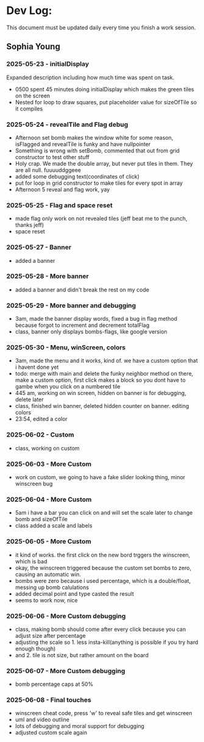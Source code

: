 # Dev Log:

This document must be updated daily every time you finish a work session.

## Sophia Young

### 2025-05-23 - initialDisplay
Expanded description including how much time was spent on task.
- 0500 spent 45 minutes doing initialDisplay which makes the green tiles on the screen
- Nested for loop to draw squares, put placeholder value for sizeOfTile so it compiles
### 2025-05-24 - revealTile and Flag debug
- Afternoon set bomb makes the window white for some reason, isFlagged and revealTile is funky and have nullpointer
- Something is wrong with setBomb, commented that out from grid constructor to test other stuff
- Holy crap. We made the double array, but never put tiles in them. They are all null. fuuuuddggeee
- added some debugging text(coordinates of click)
- put for loop in grid constructor to make tiles for every spot in array
- Afternoon 5 reveal and flag work, yay
### 2025-05-25 - Flag and space reset
- made flag only work on not revealed tiles (jeff beat me to the punch, thanks jeff)
- space reset
### 2025-05-27 - Banner
- added a banner
### 2025-05-28 - More banner
- added a banner and didn't break the rest on my code
### 2025-05-29 - More banner and debugging
- 3am, made the banner display words, fixed a bug in flag method because forgot to increment and decrement totalFlag
- class, banner only displays bombs-flags, like google version
### 2025-05-30 - Menu, winScreen, colors
- 3am, made the menu and it works, kind of. we have a custom option that i havent done yet
- todo: merge with main and delete the funky neighbor method on there, make a custom option, first click makes a block so you dont have to gambe when you click on a numbered tile
- 445 am, working on win screen, hidden on banner is for debugging, delete later
- class, finished win banner, deleted hidden counter on banner. editing colors
- 23:54, edited a color
### 2025-06-02 - Custom
- class, working on custom
### 2025-06-03 - More Custom
- work on custom, we going to have a fake slider looking thing, minor winscreen bug
### 2025-06-04 - More Custom
- 5am i have a bar you can click on and will set the scale later to change bomb and sizeOfTile
- class added a scale and labels
### 2025-06-05 - More Custom
- it kind of works. the first click on the new bord trggers the winscreen, which is bad
- okay, the winscreen triggered because the custom set bombs to zero, causing an automatic win.
- bombs were zero because i used percentage, which is a double/float, messing up bomb calulations
- added decimal point and type casted the result
- seems to work now, nice
### 2025-06-06 - More Custom debugging
- class, making bomb should come after every click because you can adjust size after percentage
- adjusting the scale so 1. less insta-kill(anything is possible if you try hard enough though)
- and 2. tile is not size, but rather amount on the board
### 2025-06-07 - More Custom debugging
- bomb percentage caps at 50%
### 2025-06-08 - Final touches
- winscreen cheat code, press 'w' to reveal safe tiles and get winscreen
- uml and video outline
- lots of debugging and moral support for debugging
- adjusted custom scale again
